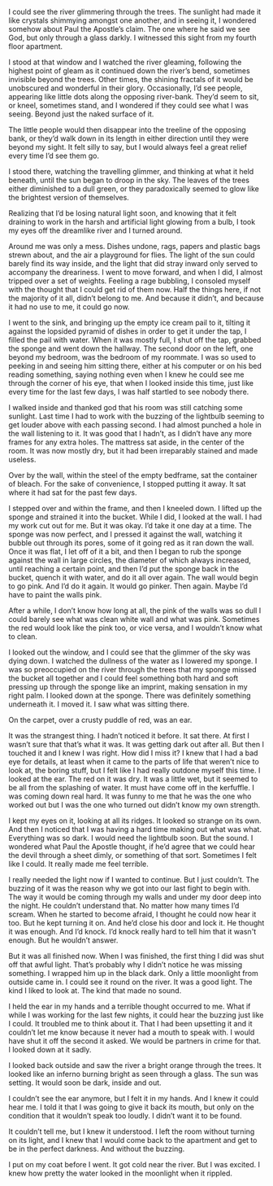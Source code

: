  I could see the river glimmering through the trees. The sunlight had made it like crystals shimmying amongst one another, and in seeing it, I wondered somehow about Paul the Apostle’s claim. The one where he said we see God, but only through a glass darkly. I witnessed this sight from my fourth floor apartment. 

I stood at that window and I watched the river gleaming, following the highest point of gleam as it continued down the river’s bend, sometimes invisible beyond the trees. Other times, the shining fractals of it would be unobscured and wonderful in their glory. Occasionally, I’d see people, appearing like little dots along the opposing river-bank. They’d seem to sit, or kneel, sometimes stand, and I wondered if they could see what I was seeing. Beyond just the naked surface of it. 

The little people would then disappear into the treeline of the opposing bank, or they’d walk down in its length in either direction until they were beyond my sight. It felt silly to say, but I would always feel a great relief every time I’d see them go.

I stood there, watching the travelling glimmer, and thinking at what it held beneath, until the sun began to droop in the sky. The leaves of the trees either diminished to a dull green, or they paradoxically seemed to glow like the brightest version of themselves.

Realizing that I’d be losing natural light soon, and knowing that it felt draining to work in the harsh and artificial light glowing from a bulb, I took my eyes off the dreamlike river and I turned around.   

Around me was only a mess. Dishes undone, rags, papers and plastic bags strewn about, and the air a playground for flies. The light of the sun could barely find its way inside, and the light that did stray inward only served to accompany the dreariness. I went to move forward, and when I did, I almost tripped over a set of weights. Feeling a rage bubbling, I consoled myself with the thought that I could get rid of them now. Half the things here, if not the majority of it all, didn’t belong to me. And because it didn’t, and because it had no use to me, it could go now.

I went to the sink, and bringing up the empty ice cream pail to it, tilting it against the lopsided pyramid of dishes in order to get it under the tap, I filled the pail with water. When it was mostly full, I shut off the tap, grabbed the sponge and went down the hallway. The second door on the left, one beyond my bedroom, was the bedroom of my roommate. I was so used to peeking in and seeing him sitting there, either at his computer or on his bed reading something, saying nothing even when I knew he could see me through the corner of his eye, that when I looked inside this time, just like every time for the last few days, I was half startled to see nobody there.

I walked inside and thanked god that his room was still catching some sunlight. Last time I had to work with the buzzing of the lightbulb seeming to get louder above with each passing second. I had almost punched a hole in the wall listening to it. It was good that I hadn’t, as I didn’t have any more frames for any extra holes. The mattress sat aside, in the center of the room. It was now mostly dry, but it had been irreparably stained and made useless.

Over by the wall, within the steel of the empty bedframe, sat the container of bleach. For the sake of convenience, I stopped putting it away. It sat where it had sat for the past few days.

I stepped over and within the frame, and then I kneeled down. I lifted up the sponge and strained it into the bucket. While I did, I looked at the wall. I had my work cut out for me. But it was okay. I’d take it one day at a time. The sponge was now perfect, and I pressed it against the wall, watching it bubble out through its pores, some of it going red as it ran down the wall. Once it was flat, I let off of it a bit, and then I began to rub the sponge against the wall in large circles, the diameter of which always increased, until reaching a certain point, and then I’d put the sponge back in the bucket, quench it with water, and do it all over again. The wall would begin to go pink. And I’d do it again. It would go pinker. Then again. Maybe I’d have to paint the walls pink. 

After a while, I don’t know how long at all, the pink of the walls was so dull I could barely see what was clean white wall and what was pink. Sometimes the red would look like the pink too, or vice versa, and I wouldn’t know what to clean.

I looked out the window, and I could see that the glimmer of the sky was dying down. I watched the dullness of the water as I lowered my sponge. I was so preoccupied on the river through the trees that my sponge missed the bucket all together and I could feel something both hard and soft pressing up through the sponge like an imprint, making sensation in my right palm. I looked down at the sponge. There was definitely something underneath it. I moved it. I saw what was sitting there.

On the carpet, over a crusty puddle of red, was an ear.

It was the strangest thing. I hadn’t noticed it before. It sat there. At first I wasn’t sure that that’s what it was. It was getting dark out after all. But then I touched it and I knew I was right. How did I miss it? I knew that I had a bad eye for details, at least when it came to the parts of life that weren’t nice to look at, the boring stuff, but I felt like I had really outdone myself this time. I looked at the ear. The red on it was dry. It was a little wet, but it seemed to be all from the splashing of water. It must have come off in the kerfuffle. I was coming down real hard. It was funny to me that he was the one who worked out but I was the one who turned out didn’t know my own strength. 

I kept my eyes on it, looking at all its ridges. It looked so strange on its own. And then I noticed that I was having a hard time making out what was what. Everything was so dark. I would need the lightbulb soon. But the sound. I wondered what Paul the Apostle thought, if he’d agree that we could hear the devil through a sheet dimly, or something of that sort. Sometimes I felt like I could. It really made me feel terrible.   

I really needed the light now if I wanted to continue. But I just couldn’t. The buzzing of it was the reason why we got into our last fight to begin with. The way it would be coming through my walls and under my door deep into the night. He couldn’t understand that. No matter how many times I’d scream. When he started to become afraid, I thought he could now hear it too. But he kept turning it on. And he’d close his door and lock it. He thought it was enough. And I’d knock. I’d knock really hard to tell him that it wasn't enough. But he wouldn’t answer.

But it was all finished now. When I was finished, the first thing I did was shut off that awful light. That’s probably why I didn’t notice he was missing something. I wrapped him up in the black dark. Only a little moonlight from outside came in. I could see it round on the river. It was a good light. The kind I liked to look at. The kind that made no sound.

I held the ear in my hands and a terrible thought occurred to me. What if while I was working for the last few nights, it could hear the buzzing just like I could. It troubled me to think about it. That I had been upsetting it and it couldn’t let me know because it never had a mouth to speak with. I would have shut it off the second it asked. We would be partners in crime for that. I looked down at it sadly.

I looked back outside and saw the river a bright orange through the trees. It looked like an inferno burning bright as seen through a glass. The sun was setting. It would soon be dark, inside and out.

I couldn’t see the ear anymore, but I felt it in my hands. And I knew it could hear me. I told it that I was going to give it back its mouth, but only on the condition that it wouldn’t speak too loudly. I didn’t want it to be found. 

It couldn’t tell me, but I knew it understood. I left the room without turning on its light, and I knew that I would come back to the apartment and get to be in the perfect darkness. And without the buzzing. 

I put on my coat before I went. It got cold near the river. But I was excited. I knew how pretty the water looked in the moonlight when it rippled.